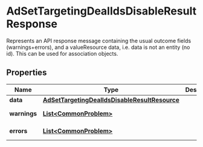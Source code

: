 

# AdSetTargetingDealIdsDisableResultResponse

Represents an API response message containing the usual outcome fields (warnings+errors), and a valueResource data,  i.e. data is not an entity (no id). This can be used for association objects.

## Properties

| Name | Type | Description | Notes |
|------------ | ------------- | ------------- | -------------|
|**data** | [**AdSetTargetingDealIdsDisableResultResource**](AdSetTargetingDealIdsDisableResultResource.md) |  |  [optional] |
|**warnings** | [**List&lt;CommonProblem&gt;**](CommonProblem.md) |  |  [optional] [readonly] |
|**errors** | [**List&lt;CommonProblem&gt;**](CommonProblem.md) |  |  [optional] [readonly] |



